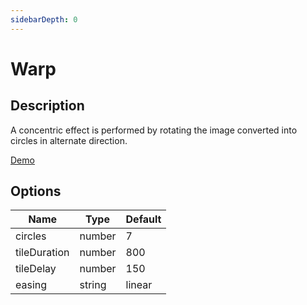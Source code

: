 ```yaml
---
sidebarDepth: 0
---
```


# Warp

## Description

A concentric effect is performed by rotating the image converted into circles in alternate direction.

[Demo](../../../demos/transitions/warp)

## Options

| Name | Type | Default |
|------|------|---------|
| circles | number | 7 |
| tileDuration | number | 800 |
| tileDelay | number | 150 |
| easing | string | linear |
